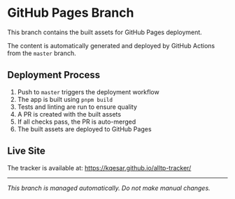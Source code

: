 # GitHub Pages Branch

This branch contains the built assets for GitHub Pages deployment.

The content is automatically generated and deployed by GitHub Actions from the `master` branch.

## Deployment Process

1. Push to `master` triggers the deployment workflow
2. The app is built using `pnpm build`
3. Tests and linting are run to ensure quality
4. A PR is created with the built assets
5. If all checks pass, the PR is auto-merged
6. The built assets are deployed to GitHub Pages

## Live Site

The tracker is available at: https://kqesar.github.io/alltp-tracker/

---

*This branch is managed automatically. Do not make manual changes.*
